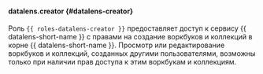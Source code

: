 #### datalens.creator {#datalens-creator}

Роль `{{ roles-datalens-creator }}` предоставляет доступ к сервису {{ datalens-short-name }} с правами на создание воркбуков и коллекций в корне {{ datalens-short-name }}. Просмотр или редактирование воркбуков и коллекций, созданных другими пользователями, возможны только при наличии прав доступа к этим воркбукам и коллекциям.